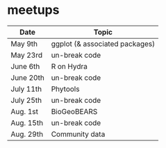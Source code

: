 # meetups

| Date | Topic|
|----|----|
| May 9th | ggplot (& associated packages) |
| May 23rd | un-break code |
| June 6th | R on Hydra |
| June 20th | un-break code |
| July 11th | Phytools |
| July 25th | un-break code |
| Aug. 1st | BioGeoBEARS |
| Aug. 15th | un-break code |
| Aug. 29th | Community data |
